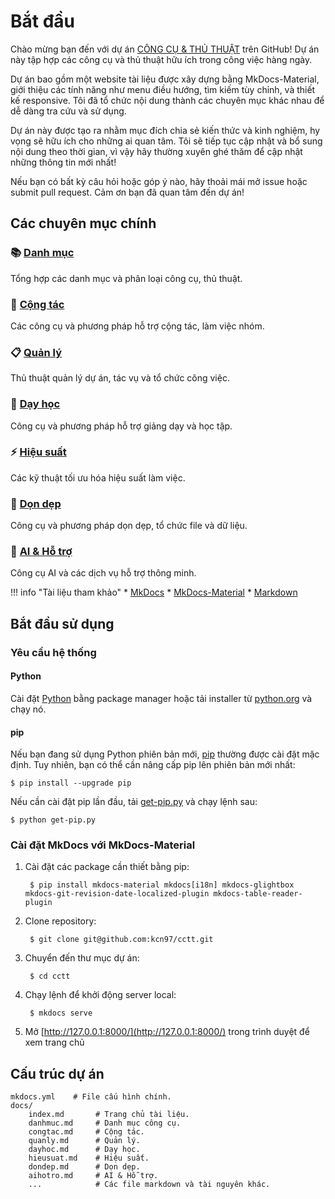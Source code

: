 # Bắt đầu

Chào mừng bạn đến với dự án [CÔNG CỤ & THỦ THUẬT](https://github.com/kcn97/cctt) trên GitHub! Dự án này tập hợp các công cụ và thủ thuật hữu ích trong công việc hàng ngày.

Dự án bao gồm một website tài liệu được xây dựng bằng MkDocs-Material, giới thiệu các tính năng như menu điều hướng, tìm kiếm tùy chỉnh, và thiết kế responsive. Tôi đã tổ chức nội dung thành các chuyên mục khác nhau để dễ dàng tra cứu và sử dụng.

Dự án này được tạo ra nhằm mục đích chia sẻ kiến thức và kinh nghiệm, hy vọng sẽ hữu ích cho những ai quan tâm. Tôi sẽ tiếp tục cập nhật và bổ sung nội dung theo thời gian, vì vậy hãy thường xuyên ghé thăm để cập nhật những thông tin mới nhất!

Nếu bạn có bất kỳ câu hỏi hoặc góp ý nào, hãy thoải mái mở issue hoặc submit pull request. Cảm ơn bạn đã quan tâm đến dự án!

## Các chuyên mục chính

### 📚 [Danh mục](danhmuc.md)
Tổng hợp các danh mục và phân loại công cụ, thủ thuật.

### 🤝 [Cộng tác](congtac.md)
Các công cụ và phương pháp hỗ trợ cộng tác, làm việc nhóm.

### 📋 [Quản lý](quanly.md)
Thủ thuật quản lý dự án, tác vụ và tổ chức công việc.

### 📖 [Dạy học](dayhoc.md)
Công cụ và phương pháp hỗ trợ giảng dạy và học tập.

### ⚡ [Hiệu suất](hieusuat.md)
Các kỹ thuật tối ưu hóa hiệu suất làm việc.

### 🧹 [Dọn dẹp](dondep.md)
Công cụ và phương pháp dọn dẹp, tổ chức file và dữ liệu.

### 🤖 [AI & Hỗ trợ](aihotro.md)
Công cụ AI và các dịch vụ hỗ trợ thông minh.

!!! info "Tài liệu tham khảo"
        * [MkDocs](https://www.mkdocs.org)
        * [MkDocs-Material](https://squidfunk.github.io/mkdocs-material/)
        * [Markdown](https://daringfireball.net/projects/markdown)

## Bắt đầu sử dụng

### Yêu cầu hệ thống

#### Python

Cài đặt [Python](https://www.python.org/) bằng package manager hoặc tải installer từ [python.org](https://www.python.org/downloads/) và chạy nó.

#### pip

Nếu bạn đang sử dụng Python phiên bản mới, [pip](https://pip.pypa.io/en/stable/installing/) thường được cài đặt mặc định. Tuy nhiên, bạn có thể cần nâng cấp pip lên phiên bản mới nhất:

    $ pip install --upgrade pip

Nếu cần cài đặt pip lần đầu, tải [get-pip.py](https://bootstrap.pypa.io/get-pip.py) và chạy lệnh sau:

    $ python get-pip.py

### Cài đặt MkDocs với MkDocs-Material

1. Cài đặt các package cần thiết bằng pip:

        $ pip install mkdocs-material mkdocs[i18n] mkdocs-glightbox mkdocs-git-revision-date-localized-plugin mkdocs-table-reader-plugin

2. Clone repository:

        $ git clone git@github.com:kcn97/cctt.git

3. Chuyển đến thư mục dự án:

        $ cd cctt

4. Chạy lệnh để khởi động server local:

        $ mkdocs serve

5. Mở [http://127.0.0.1:8000/](http://127.0.0.1:8000/) trong trình duyệt để xem trang chủ        

## Cấu trúc dự án

    mkdocs.yml    # File cấu hình chính.
    docs/
        index.md       # Trang chủ tài liệu.
        danhmuc.md     # Danh mục công cụ.
        congtac.md     # Cộng tác.
        quanly.md      # Quản lý.
        dayhoc.md      # Dạy học.
        hieusuat.md    # Hiệu suất.
        dondep.md      # Dọn dẹp.
        aihotro.md     # AI & Hỗ trợ.
        ...            # Các file markdown và tài nguyên khác.    
